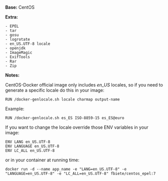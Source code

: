 **Base:** CentOS

**Extra:**

	- EPEL
	- tar
	- gosu
	- logrotate
	- en_US.UTF-8 locale
	- openjdk
	- ImageMagic 
	- ExifTools
	- Rar
	- Zip 
	
**Notes:**

CentOS-Docker official image only includes *en_US* locales,
so if you need to generate a specific locale do this in your image:

	RUN /docker-genlocale.sh locale charmap output-name


Example:

	RUN /docker-genlocale.sh es_ES ISO-8859-15 es_ES@euro



If you want to change the locale override those ENV variables in your image:

	ENV LANG en_US.UTF-8
	ENV LANGUAGE en_US.UTF-8
	ENV LC_ALL en_US.UTF-8


or in your container at running time:

	docker run -d --name app_name -e "LANG=en_US.UTF-8" -e "LANGUAGE=en_US.UTF-8" -e "LC_ALL=en_US.UTF-8" fbiete/centos_epel:7
